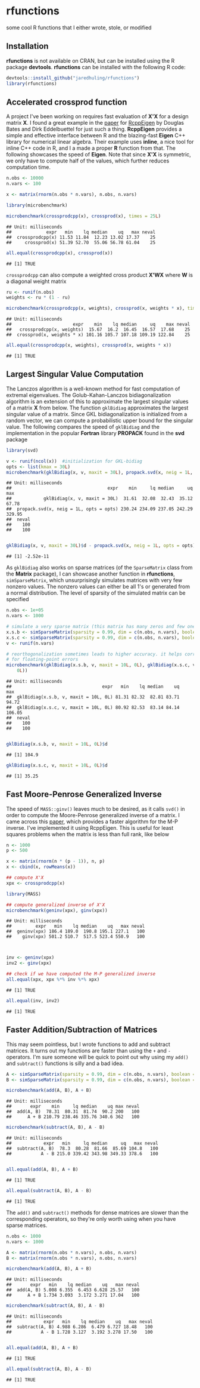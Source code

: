 rfunctions
==========

some cool R functions that I either wrote, stole, or modified

## Installation

**rfunctions** is not available on CRAN, but can be installed using the R package **devtools**. **rfunctions** can be installed with the following R code:


```r
devtools::install_github("jaredhuling/rfunctions")
library(rfunctions)
```


## Accelerated crossprod function

A project I've been working on requires fast evaluation of **X'X** for a design matrix **X**. I found a great example in the [paper](http://www.jstatsoft.org/v52/i05/paper) for [RcppEigen](http://cran.r-project.org/web/packages/RcppEigen/index.html) by Douglas Bates and Dirk Eddelbuettel for just such a thing. **RcppEigen** provides a simple and effective interface between R and the blazing-fast **Eigen** C++ library for numerical linear algebra. Their example uses **inline**, a nice tool for inline C++ code in R, and I a made a proper **R** function from that. The following showcases the speed of **Eigen**. Note that since **X'X** is symmetric, we only have to compute half of the values, which further reduces computation time. 


```r
n.obs <- 10000
n.vars <- 100

x <- matrix(rnorm(n.obs * n.vars), n.obs, n.vars)

library(microbenchmark)

microbenchmark(crossprodcpp(x), crossprod(x), times = 25L)
```

```
## Unit: milliseconds
##             expr   min    lq median    uq   max neval
##  crossprodcpp(x) 11.53 11.84  12.23 13.02 17.37    25
##     crossprod(x) 51.39 52.70  55.06 56.78 61.04    25
```

```r
all.equal(crossprodcpp(x), crossprod(x))
```

```
## [1] TRUE
```


```crossprodcpp``` can also compute a weighted cross product **X'WX** where **W** is a diagonal weight matrix


```r
ru <- runif(n.obs)
weights <- ru * (1 - ru)

microbenchmark(crossprodcpp(x, weights), crossprod(x, weights * x), times = 25L)
```

```
## Unit: milliseconds
##                       expr    min    lq median     uq    max neval
##   crossprodcpp(x, weights)  15.67  16.2  16.45  16.57  17.68    25
##  crossprod(x, weights * x) 101.16 105.7 107.18 109.19 122.84    25
```

```r
all.equal(crossprodcpp(x, weights), crossprod(x, weights * x))
```

```
## [1] TRUE
```



## Largest Singular Value Computation

The Lanczos algorithm is a well-known method for fast computation of extremal eigenvalues. The Golub-Kahan-Lanczos bidiagonalization algorithm is an extension of this to approximate the largest singular values of a matrix **X** from below. The function ```gklBidiag``` approximates the largest singular value of a matrix. Since GKL bidiagonalization is initialized from a random vector, we can compute a probabilistic upper bound for the singular value. The following compares the speed of ```gklBidiag``` and the implementation in the popular **Fortran** library **PROPACK** found in the **svd** package 


```r
library(svd)

v <- runif(ncol(x))  #initialization for GKL-bidiag
opts <- list(kmax = 30L)
microbenchmark(gklBidiag(x, v, maxit = 30L), propack.svd(x, neig = 1L, opts = opts))
```

```
## Unit: milliseconds
##                                    expr    min     lq median     uq    max
##            gklBidiag(x, v, maxit = 30L)  31.61  32.08  32.43  35.12  67.78
##  propack.svd(x, neig = 1L, opts = opts) 230.24 234.09 237.05 242.29 329.95
##  neval
##    100
##    100
```

```r

gklBidiag(x, v, maxit = 30L)$d - propack.svd(x, neig = 1L, opts = opts)$d
```

```
## [1] -2.52e-11
```



As ```gklBidiag``` also works on sparse matrices (of the ```SparseMatrix``` class from the **Matrix** package), I can showcase another function in **rfunctions**, ```simSparseMatrix```, which unsurprisingly simulates matrices with very few nonzero values. The nonzero values can either be all 1's or generated from a normal distribution. The level of sparsity of the simulated matrix can be specified



```r
n.obs <- 1e+05
n.vars <- 1000

# simulate a very sparse matrix (this matrix has many zeros and few ones)
x.s.b <- simSparseMatrix(sparsity = 0.99, dim = c(n.obs, n.vars), boolean = T)
x.s.c <- simSparseMatrix(sparsity = 0.99, dim = c(n.obs, n.vars), boolean = F)
v <- runif(n.vars)

# reorthogonalization sometimes leads to higher accuracy. it helps correct
# for floating-point errors
microbenchmark(gklBidiag(x.s.b, v, maxit = 10L, 0L), gklBidiag(x.s.c, v, maxit = 10L, 
    0L))
```

```
## Unit: milliseconds
##                                  expr   min    lq median    uq    max
##  gklBidiag(x.s.b, v, maxit = 10L, 0L) 81.31 82.32  82.81 83.71  94.72
##  gklBidiag(x.s.c, v, maxit = 10L, 0L) 80.92 82.53  83.14 84.14 106.05
##  neval
##    100
##    100
```

```r

gklBidiag(x.s.b, v, maxit = 10L, 0L)$d
```

```
## [1] 104.9
```

```r
gklBidiag(x.s.c, v, maxit = 10L, 0L)$d
```

```
## [1] 35.25
```


## Fast Moore-Penrose Generalized Inverse

The speed of ```MASS::ginv()``` leaves much to be desired, as it calls ```svd()``` in order to compute the Moore-Penrose generalized inverse of a matrix. I came across this [paper](), which provides a faster algorithm for the M-P inverse. I've implemented it using RcppEigen. This is useful for least squares problems when the matrix is less than full rank, like below


```r
n <- 1000
p <- 500

x <- matrix(rnorm(n * (p - 1)), n, p)
x <- cbind(x, rowMeans(x))

## compute X'X
xpx <- crossprodcpp(x)

library(MASS)

## compute generalized inverse of X'X
microbenchmark(geninv(xpx), ginv(xpx))
```

```
## Unit: milliseconds
##         expr   min    lq median    uq   max neval
##  geninv(xpx) 186.4 189.0  190.8 195.1 227.1   100
##    ginv(xpx) 501.2 510.7  517.5 523.4 550.9   100
```

```r


inv <- geninv(xpx)
inv2 <- ginv(xpx)

## check if we have computed the M-P generalized inverse
all.equal(xpx, xpx %*% inv %*% xpx)
```

```
## [1] TRUE
```

```r
all.equal(inv, inv2)
```

```
## [1] TRUE
```


## Faster Addition/Subtraction of Matrices

This may seem pointless, but I wrote functions to add and subtract matrices. It turns out my functions are faster than using the ```+``` and ```-``` operators. I'm sure someone will be quick to point out why using my ```add()``` and ```subtract()``` functions is silly and a bad idea.


```r
A <- simSparseMatrix(sparsity = 0.99, dim = c(n.obs, n.vars), boolean = F)
B <- simSparseMatrix(sparsity = 0.99, dim = c(n.obs, n.vars), boolean = F)

microbenchmark(add(A, B), A + B)
```

```
## Unit: milliseconds
##       expr    min     lq median    uq max neval
##  add(A, B)  78.31  80.31  81.74  90.2 200   100
##      A + B 210.79 238.46 335.76 340.6 362   100
```

```r
microbenchmark(subtract(A, B), A - B)
```

```
## Unit: milliseconds
##            expr   min     lq median     uq   max neval
##  subtract(A, B)  78.3  80.28  81.66  85.69 104.8   100
##           A - B 215.0 339.42 343.98 349.33 378.6   100
```

```r

all.equal(add(A, B), A + B)
```

```
## [1] TRUE
```

```r
all.equal(subtract(A, B), A - B)
```

```
## [1] TRUE
```


The ```add()``` and ```subtract()``` methods for dense matrices are slower than the corresponding operators, so they're only worth using when you have sparse matrices.


```r
n.obs <- 1000
n.vars <- 1000

A <- matrix(rnorm(n.obs * n.vars), n.obs, n.vars)
B <- matrix(rnorm(n.obs * n.vars), n.obs, n.vars)

microbenchmark(add(A, B), A + B)
```

```
## Unit: milliseconds
##       expr   min    lq median    uq   max neval
##  add(A, B) 5.008 6.355  6.453 6.628 25.57   100
##      A + B 1.734 3.093  3.172 3.271 17.04   100
```

```r
microbenchmark(subtract(A, B), A - B)
```

```
## Unit: milliseconds
##            expr   min    lq median    uq   max neval
##  subtract(A, B) 4.988 6.286  6.479 6.727 18.48   100
##           A - B 1.728 3.127  3.192 3.278 17.50   100
```

```r

all.equal(add(A, B), A + B)
```

```
## [1] TRUE
```

```r
all.equal(subtract(A, B), A - B)
```

```
## [1] TRUE
```




